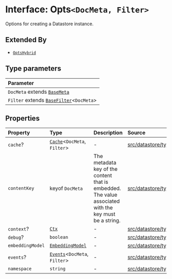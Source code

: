 # Interface: Opts`<DocMeta, Filter>`

Options for creating a Datastore instance.

## Extended By

- [`OptsHybrid`](OptsHybrid.md)

## Type parameters

| Parameter |
| :------ |
| `DocMeta` extends [`BaseMeta`](../type-aliases/BaseMeta.md) |
| `Filter` extends [`BaseFilter`](../type-aliases/BaseFilter.md)\<`DocMeta`\> |

## Properties

| Property | Type | Description | Source |
| :------ | :------ | :------ | :------ |
| `cache`? | [`Cache`](Cache.md)\<`DocMeta`, `Filter`\> | - | [src/datastore/types.ts:95](https://github.com/dexaai/llm-tools/blob/eeaf162/src/datastore/types.ts#L95) |
| `contentKey` | keyof `DocMeta` | The metadata key of the content that is embedded.<br />The value associated with the key must be a string. | [src/datastore/types.ts:92](https://github.com/dexaai/llm-tools/blob/eeaf162/src/datastore/types.ts#L92) |
| `context`? | [`Ctx`](../type-aliases/Ctx.md) | - | [src/datastore/types.ts:97](https://github.com/dexaai/llm-tools/blob/eeaf162/src/datastore/types.ts#L97) |
| `debug`? | `boolean` | - | [src/datastore/types.ts:98](https://github.com/dexaai/llm-tools/blob/eeaf162/src/datastore/types.ts#L98) |
| `embeddingModel` | [`EmbeddingModel`](../../../classes/EmbeddingModel.md) | - | [src/datastore/types.ts:94](https://github.com/dexaai/llm-tools/blob/eeaf162/src/datastore/types.ts#L94) |
| `events`? | [`Events`](Events.md)\<`DocMeta`, `Filter`\> | - | [src/datastore/types.ts:96](https://github.com/dexaai/llm-tools/blob/eeaf162/src/datastore/types.ts#L96) |
| `namespace` | `string` | - | [src/datastore/types.ts:93](https://github.com/dexaai/llm-tools/blob/eeaf162/src/datastore/types.ts#L93) |
